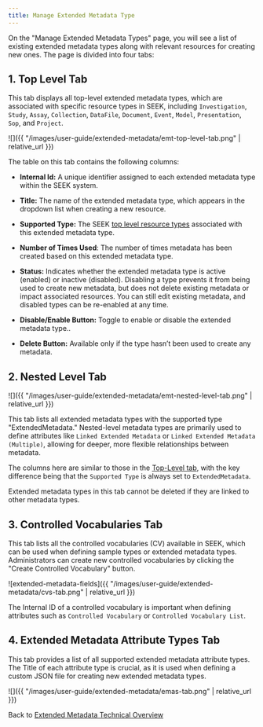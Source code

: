 ```yaml
---
title: Manage Extended Metadata Type
---
```


On the "Manage Extended Metadata Types" page, you will see a list of existing extended metadata types along with relevant resources for creating new ones. The page is divided into four tabs:


## 1. Top Level Tab


This tab displays all top-level extended metadata types, which are associated with specific resource types in SEEK, including <a id="top-level-resource-type">`Investigation`, `Study`, `Assay`, `Collection`, `DataFile`, `Document`, `Event`, `Model`, `Presentation`, `Sop`, and `Project`</a>.

![]({{ "/images/user-guide/extended-metadata/emt-top-level-tab.png" | relative_url }})


The table on this tab contains the following columns:

* **Internal Id:**  A unique identifier assigned to each extended metadata type within the SEEK system.


* **Title:**  The name of the extended metadata type, which appears in the dropdown list when creating a new resource.


* **Supported Type:**  The SEEK [top level resource types](#1-top-level-tab-) associated with this extended metadata type. 


* **Number of Times Used**:  The number of times metadata has been created based on this extended metadata type.


* **Status:**  Indicates whether the extended metadata type is active (enabled) or inactive (disabled). Disabling a type prevents it from being used to create new metadata, but does not delete existing metadata or impact associated resources. You can still edit existing metadata, and disabled types can be re-enabled at any time.


* **Disable/Enable Button:**  Toggle to enable or disable the extended metadata type..


* **Delete Button:**   Available only if the type hasn’t been used to create any metadata.

## 2. Nested Level Tab

![]({{ "/images/user-guide/extended-metadata/emt-nested-level-tab.png" | relative_url }})


This tab lists all extended metadata types with the supported type "ExtendedMetadata." Nested-level metadata types are primarily used to define attributes like `Linked Extended Metadata` or `Linked Extended Metadata (Multiple)`, allowing for deeper, more flexible relationships between metadata.

The columns here are similar to those in the [Top-Level tab](#1-top-level-tab-), with the key difference being that the `Supported Type` is always set to `ExtendedMetadata`.

Extended metadata types in this tab cannot be deleted if they are linked to other metadata types.

## 3. Controlled Vocabularies Tab

This tab lists all the controlled vocabularies (CV) available in SEEK, which can be used when defining sample types or extended metadata types. Administrators can create new controlled vocabularies by clicking the "Create Controlled Vocabulary" button.

![extended-metadata-fields]({{ "/images/user-guide/extended-metadata/cvs-tab.png" | relative_url }})


The Internal ID of a controlled vocabulary is important when defining attributes such as `Controlled Vocabulary` or `Controlled Vocabulary List`.

## 4. Extended Metadata Attribute Types Tab

This tab provides a list of all supported extended metadata attribute types. The Title of each attribute type is crucial, as it is used when defining a custom JSON file for creating new extended metadata types.


![]({{ "/images/user-guide/extended-metadata/emas-tab.png" | relative_url }})


Back to [Extended Metadata Technical Overview](extended-metadata-type)